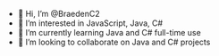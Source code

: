 - 👋 Hi, I’m @BraedenC2
- 👀 I’m interested in JavaScript, Java, C#
- 🌱 I’m currently learning Java and C# full-time use
- 💞️ I’m looking to collaborate on Java and C# projects

<!---
BraedenC2/BraedenC2 is a ✨ special ✨ repository because its `README.md` (this file) appears on your GitHub profile.
You can click the Preview link to take a look at your changes.
--->
